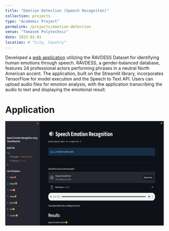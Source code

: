 ```yaml
---
title: "Emotion Detection (Speech Recogniton)"
collection: projects
type: "Academic Project"
permalink: /projects/emotion-detection
venue: "Temasek Polytechnic"
date: 2023-02-01
location: # "City, Country"
---
```


Developed a [web application](https://github.com/juliuschanjq/Speech-Recognition-Project) utilizing the RAVDESS Dataset for identifying human emotions through speech. RAVDESS, a gender-balanced database, features 24 professional actors performing phrases in a neutral North American accent. The application, built on the Streamlit library, incorporates TensorFlow for model execution and the Speech to Text API. Users can upload audio files for emotion analysis, with the application transcribing the audio to text and displaying the emotional result.

Application
======
![](/images/streamlit-sr.png)